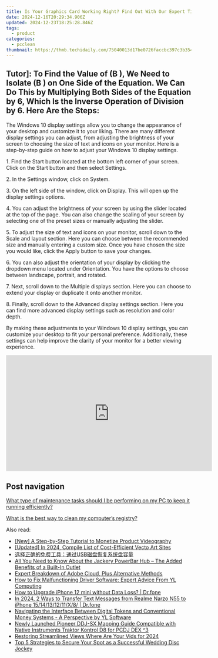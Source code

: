 ```yaml
---
title: Is Your Graphics Card Working Right? Find Out With Our Expert Tips - GadgetGuru
date: 2024-12-16T20:29:34.906Z
updated: 2024-12-23T18:25:28.846Z
tags:
  - product
categories:
  - pcclean
thumbnail: https://thmb.techidaily.com/75040013d17be0726faccbc397c3b3541c1732db61566ed595168e5f4f1378d7.jpg
---
```


## Tutor]: To Find the Value of \(B \), We Need to Isolate \(B \) on One Side of the Equation. We Can Do This by Multiplying Both Sides of the Equation by 6, Which Is the Inverse Operation of Division by 6. Here Are the Steps:

The Windows 10 display settings allow you to change the appearance of your desktop and customize it to your liking. There are many different display settings you can adjust, from adjusting the brightness of your screen to choosing the size of text and icons on your monitor. Here is a step-by-step guide on how to adjust your Windows 10 display settings. 

1\. Find the Start button located at the bottom left corner of your screen. Click on the Start button and then select Settings.

2\. In the Settings window, click on System.

3\. On the left side of the window, click on Display. This will open up the display settings options. 

4\. You can adjust the brightness of your screen by using the slider located at the top of the page. You can also change the scaling of your screen by selecting one of the preset sizes or manually adjusting the slider.

5\. To adjust the size of text and icons on your monitor, scroll down to the Scale and layout section. Here you can choose between the recommended size and manually entering a custom size. Once you have chosen the size you would like, click the Apply button to save your changes.

6\. You can also adjust the orientation of your display by clicking the dropdown menu located under Orientation. You have the options to choose between landscape, portrait, and rotated.

7\. Next, scroll down to the Multiple displays section. Here you can choose to extend your display or duplicate it onto another monitor.

8\. Finally, scroll down to the Advanced display settings section. Here you can find more advanced display settings such as resolution and color depth. 

By making these adjustments to your Windows 10 display settings, you can customize your desktop to fit your personal preference. Additionally, these settings can help improve the clarity of your monitor for a better viewing experience.

<!-- affiliate ads begin -->
<iframe width="560" height="315" src="https://www.youtube.com/embed/qn1XkPJde9Y?si=i6ZJARXO8sJhy2FV" title="YouTube video player" frameborder="0" allow="accelerometer; autoplay; clipboard-write; encrypted-media; gyroscope; picture-in-picture; web-share" referrerpolicy="strict-origin-when-cross-origin" allowfullscreen></iframe>
<!-- affiliate ads end -->

## Post navigation

[What type of maintenance tasks should I be performing on my PC to keep it running efficiently?](https://tools.techidaily.com/pcclean/products/)

[What is the best way to clean my computer’s registry?](https://tools.techidaily.com/pcclean/products/)

<ins class="adsbygoogle"
     style="display:block"
     data-ad-format="autorelaxed"
     data-ad-client="ca-pub-7571918770474297"
     data-ad-slot="1223367746"></ins>

<ins class="adsbygoogle"
     style="display:block"
     data-ad-client="ca-pub-7571918770474297"
     data-ad-slot="8358498916"
     data-ad-format="auto"
     data-full-width-responsive="true"></ins>

<span class="atpl-alsoreadstyle">Also read:</span>
<div><ul>
<li><a href="https://youtube-tips.techidaily.com/-step-by-step-tutorial-to-monetize-product-videography/"><u>[New] A Step-by-Step Tutorial to Monetize Product Videography</u></a></li>
<li><a href="https://article-files.techidaily.com/updated-in-2024-compile-list-of-cost-efficient-vecto-art-sites/"><u>[Updated] In 2024, Compile List of Cost-Efficient Vecto Art Sites</u></a></li>
<li><a href="https://win-studio.techidaily.com/1728481275710-usb/"><u>选择正确的免费工具：通过USB磁盘恢复系统盘容量</u></a></li>
<li><a href="https://buynow-reviews.techidaily.com/all-you-need-to-know-about-the-jackery-powerbar-hub-the-added-benefits-of-a-built-in-outlet/"><u>All You Need to Know About the Jackery PowerBar Hub – The Added Benefits of a Built-In Outlet</u></a></li>
<li><a href="https://extra-hints.techidaily.com/expert-breakdown-of-adobe-cloud-plus-alternative-methods/"><u>Expert Breakdown of Adobe Cloud, Plus Alternative Methods</u></a></li>
<li><a href="https://win-hot.techidaily.com/how-to-fix-malfunctioning-driver-software-expert-advice-from-yl-computing/"><u>How to Fix Malfunctioning Driver Software: Expert Advice From YL Computing</u></a></li>
<li><a href="https://review-topics.techidaily.com/how-to-upgrade-iphone-12-mini-without-data-loss-drfone-by-drfone-ios-system-repair-ios-system-repair/"><u>How to Upgrade iPhone 12 mini without Data Loss? | Dr.fone</u></a></li>
<li><a href="https://android-transfer.techidaily.com/in-2024-2-ways-to-transfer-text-messages-from-realme-narzo-n55-to-iphone-1514131211x8-drfone-by-drfone-transfer-from-android-transfer-from-android/"><u>In 2024, 2 Ways to Transfer Text Messages from Realme Narzo N55 to iPhone 15/14/13/12/11/X/8/ | Dr.fone</u></a></li>
<li><a href="https://win-hot.techidaily.com/navigating-the-interface-between-digital-tokens-and-conventional-money-systems-a-perspective-by-yl-software/"><u>Navigating the Interface Between Digital Tokens and Conventional Money Systems - A Perspective by YL Software</u></a></li>
<li><a href="https://win-hot.techidaily.com/newly-launched-pioneer-ddj-sx-mapping-guide-compatible-with-native-instruments-traktor-kontrol-d8-for-pcdj-dex-3/"><u>Newly Launched Pioneer DDJ-SX Mapping Guide Compatible with Native Instruments Traktor Kontrol D8 for PCDJ DEX ^3</u></a></li>
<li><a href="https://facebook-video-content.techidaily.com/restoring-streamlined-views-where-are-your-vids-for-2024/"><u>Restoring Streamlined Views Where Are Your Vids for 2024</u></a></li>
<li><a href="https://win-hot.techidaily.com/top-5-strategies-to-secure-your-spot-as-a-successful-wedding-disc-jockey/"><u>Top 5 Strategies to Secure Your Spot as a Successful Wedding Disc Jockey</u></a></li>
</ul></div>

